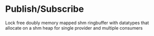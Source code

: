 # Publish/Subscribe
Lock free doubly memory mapped shm ringbuffer with datatypes that allocate on a shm heap for single provider and multiple consumers